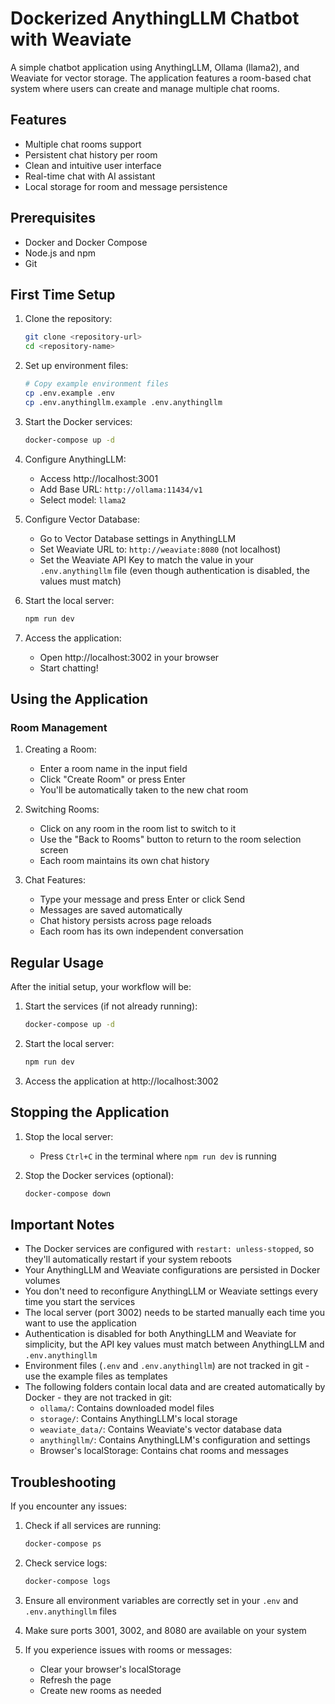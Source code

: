 # Dockerized AnythingLLM Chatbot with Weaviate

A simple chatbot application using AnythingLLM, Ollama (llama2), and Weaviate for vector storage. The application features a room-based chat system where users can create and manage multiple chat rooms.

## Features

- Multiple chat rooms support
- Persistent chat history per room
- Clean and intuitive user interface
- Real-time chat with AI assistant
- Local storage for room and message persistence

## Prerequisites

- Docker and Docker Compose
- Node.js and npm
- Git

## First Time Setup

1. Clone the repository:

   ```bash
   git clone <repository-url>
   cd <repository-name>
   ```

2. Set up environment files:

   ```bash
   # Copy example environment files
   cp .env.example .env
   cp .env.anythingllm.example .env.anythingllm
   ```

3. Start the Docker services:

   ```bash
   docker-compose up -d
   ```

4. Configure AnythingLLM:

   - Access http://localhost:3001
   - Add Base URL: `http://ollama:11434/v1`
   - Select model: `llama2`

5. Configure Vector Database:

   - Go to Vector Database settings in AnythingLLM
   - Set Weaviate URL to: `http://weaviate:8080` (not localhost)
   - Set the Weaviate API Key to match the value in your `.env.anythingllm` file (even though authentication is disabled, the values must match)

6. Start the local server:

   ```bash
   npm run dev
   ```

7. Access the application:
   - Open http://localhost:3002 in your browser
   - Start chatting!

## Using the Application

### Room Management

1. Creating a Room:

   - Enter a room name in the input field
   - Click "Create Room" or press Enter
   - You'll be automatically taken to the new chat room

2. Switching Rooms:

   - Click on any room in the room list to switch to it
   - Use the "Back to Rooms" button to return to the room selection screen
   - Each room maintains its own chat history

3. Chat Features:
   - Type your message and press Enter or click Send
   - Messages are saved automatically
   - Chat history persists across page reloads
   - Each room has its own independent conversation

## Regular Usage

After the initial setup, your workflow will be:

1. Start the services (if not already running):

   ```bash
   docker-compose up -d
   ```

2. Start the local server:

   ```bash
   npm run dev
   ```

3. Access the application at http://localhost:3002

## Stopping the Application

1. Stop the local server:

   - Press `Ctrl+C` in the terminal where `npm run dev` is running

2. Stop the Docker services (optional):
   ```bash
   docker-compose down
   ```

## Important Notes

- The Docker services are configured with `restart: unless-stopped`, so they'll automatically restart if your system reboots
- Your AnythingLLM and Weaviate configurations are persisted in Docker volumes
- You don't need to reconfigure AnythingLLM or Weaviate settings every time you start the services
- The local server (port 3002) needs to be started manually each time you want to use the application
- Authentication is disabled for both AnythingLLM and Weaviate for simplicity, but the API key values must match between AnythingLLM and `.env.anythingllm`
- Environment files (`.env` and `.env.anythingllm`) are not tracked in git - use the example files as templates
- The following folders contain local data and are created automatically by Docker - they are not tracked in git:
  - `ollama/`: Contains downloaded model files
  - `storage/`: Contains AnythingLLM's local storage
  - `weaviate_data/`: Contains Weaviate's vector database data
  - `anythingllm/`: Contains AnythingLLM's configuration and settings
  - Browser's localStorage: Contains chat rooms and messages

## Troubleshooting

If you encounter any issues:

1. Check if all services are running:

   ```bash
   docker-compose ps
   ```

2. Check service logs:

   ```bash
   docker-compose logs
   ```

3. Ensure all environment variables are correctly set in your `.env` and `.env.anythingllm` files

4. Make sure ports 3001, 3002, and 8080 are available on your system

5. If you experience issues with rooms or messages:
   - Clear your browser's localStorage
   - Refresh the page
   - Create new rooms as needed
